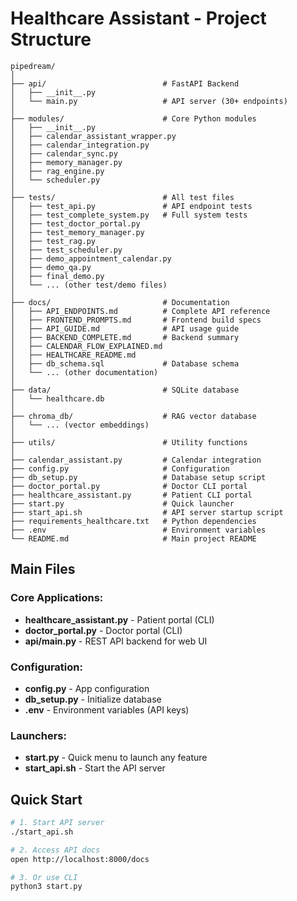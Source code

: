 # Healthcare Assistant - Project Structure

```
pipedream/
│
├── api/                          # FastAPI Backend
│   ├── __init__.py
│   └── main.py                   # API server (30+ endpoints)
│
├── modules/                      # Core Python modules
│   ├── __init__.py
│   ├── calendar_assistant_wrapper.py
│   ├── calendar_integration.py
│   ├── calendar_sync.py
│   ├── memory_manager.py
│   ├── rag_engine.py
│   └── scheduler.py
│
├── tests/                        # All test files
│   ├── test_api.py               # API endpoint tests
│   ├── test_complete_system.py   # Full system tests
│   ├── test_doctor_portal.py
│   ├── test_memory_manager.py
│   ├── test_rag.py
│   ├── test_scheduler.py
│   ├── demo_appointment_calendar.py
│   ├── demo_qa.py
│   ├── final_demo.py
│   └── ... (other test/demo files)
│
├── docs/                         # Documentation
│   ├── API_ENDPOINTS.md          # Complete API reference
│   ├── FRONTEND_PROMPTS.md       # Frontend build specs
│   ├── API_GUIDE.md              # API usage guide
│   ├── BACKEND_COMPLETE.md       # Backend summary
│   ├── CALENDAR_FLOW_EXPLAINED.md
│   ├── HEALTHCARE_README.md
│   ├── db_schema.sql             # Database schema
│   └── ... (other documentation)
│
├── data/                         # SQLite database
│   └── healthcare.db
│
├── chroma_db/                    # RAG vector database
│   └── ... (vector embeddings)
│
├── utils/                        # Utility functions
│
├── calendar_assistant.py         # Calendar integration
├── config.py                     # Configuration
├── db_setup.py                   # Database setup script
├── doctor_portal.py              # Doctor CLI portal
├── healthcare_assistant.py       # Patient CLI portal
├── start.py                      # Quick launcher
├── start_api.sh                  # API server startup script
├── requirements_healthcare.txt   # Python dependencies
├── .env                          # Environment variables
└── README.md                     # Main project README
```

## Main Files

### Core Applications:
- **healthcare_assistant.py** - Patient portal (CLI)
- **doctor_portal.py** - Doctor portal (CLI)
- **api/main.py** - REST API backend for web UI

### Configuration:
- **config.py** - App configuration
- **db_setup.py** - Initialize database
- **.env** - Environment variables (API keys)

### Launchers:
- **start.py** - Quick menu to launch any feature
- **start_api.sh** - Start the API server

## Quick Start

```bash
# 1. Start API server
./start_api.sh

# 2. Access API docs
open http://localhost:8000/docs

# 3. Or use CLI
python3 start.py
```
